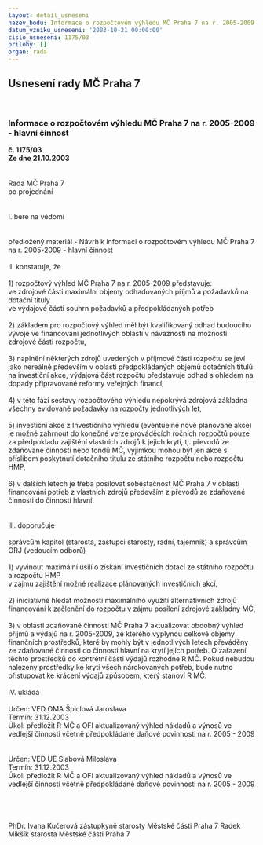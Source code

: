 ```yaml
---
layout: detail_usneseni
nazev_bodu: Informace o rozpočtovém výhledu MČ Praha 7 na r. 2005-2009 - hlavní činnost
datum_vzniku_usneseni: '2003-10-21 00:00:00'
cislo_usneseni: 1175/03
prilohy: []
organ: rada
---
```

<div id="ucUsn_pList" class="usn">
	<span><h2>Usnesení rady MČ Praha 7 </h2>
<br></span><div class="standBody">
<span><h3>Informace o rozpočtovém výhledu MČ Praha 7 na r. 2005-2009 - hlavní činnost</h3></span><div class="center">
		<strong>č. 1175/03</strong><br>
	</div>
<div class="center">
		<strong>Ze dne 21.10.2003</strong><br><br>
	</div>
<br>Rada MČ Praha 7<br>po projednání<br><br><br>I.	bere na vědomí<br><br> <br>předložený materiál - Návrh k informaci o rozpočtovém výhledu MČ Praha 7 na r. 2005-2009 - hlavní činnost<br><br>II.	konstatuje, že <br><br>1) rozpočtový výhled MČ Praha 7 na r. 2005-2009 představuje:<br>    ve zdrojové části maximální objemy odhadovaných příjmů a požadavků na dotační tituly<br>    ve výdajové části  souhrn požadavků  a předpokládaných potřeb<br><br>2) základem pro rozpočtový výhled měl být kvalifikovaný odhad budoucího vývoje ve financování jednotlivých oblastí v návaznosti na možnosti zdrojové části rozpočtu,<br><br>3) naplnění některých zdrojů uvedených v příjmové části rozpočtu se jeví jako nereálné především v oblasti předpokládaných objemů dotačních titulů na investiční  akce, výdajová část rozpočtu představuje odhad s ohledem na dopady připravované reformy veřejných financí,<br><br>4) v této fázi sestavy rozpočtového výhledu nepokrývá zdrojová základna všechny evidované požadavky na rozpočty jednotlivých let, <br><br>5) investiční akce z Investičního výhledu (eventuelně  nově plánované akce) je možné zahrnout do konečné verze prováděcích ročních rozpočtů pouze za předpokladu zajištění vlastních zdrojů k jejich krytí, tj. převodů ze zdaňované činnosti nebo fondů MČ, výjimkou mohou být jen akce s příslibem poskytnutí dotačního titulu ze státního rozpočtu nebo rozpočtu HMP, <br><br>6) v dalších letech je třeba posilovat soběstačnost MČ Praha 7 v oblasti financování potřeb z vlastních zdrojů především z převodů ze zdaňované činnosti do činnosti hlavní.<br><br><br>III.	doporučuje<br><br>správcům kapitol (starosta, zástupci starosty, radní, tajemník) a správcům ORJ (vedoucím odborů) <br><br>1) vyvinout maximální úsilí o získání investičních dotací ze státního rozpočtu a rozpočtu HMP<br> v zájmu zajištění možné realizace plánovaných  investičních akcí,<br><br>2) iniciativně hledat možnosti maximálního využití alternativních zdrojů financování k začlenění do rozpočtu  v zájmu posílení zdrojové základny MČ,<br><br>3) v oblasti zdaňované činnosti MČ Praha 7 aktualizovat obdobný výhled příjmů a výdajů na r. 2005-2009, ze kterého vyplynou celkové objemy finančních prostředků, které by mohly být v jednotlivých letech převáděny ze zdaňované činnosti do činnosti hlavní  na krytí jejích potřeb. O zařazení těchto prostředků do kontrétní části výdajů rozhodne R MČ. Pokud nebudou nalezeny prostředky ke krytí všech nárokovaných potřeb, bude nutno přistupovat ke krácení výdajů způsobem, který stanoví R MČ.<br><br>IV.	ukládá <br><br>Určen:	VED OMA Špiclová Jaroslava<br>Termín: 31.12.2003<br>Úkol:	předložit R MČ a OFI aktualizovaný výhled nákladů a výnosů ve vedlejší činnosti včetně předpokládané daňové povinnosti na r. 2005 - 2009<br> <br><br>Určen:	VED UE Slabová Miloslava<br>Termín: 31.12.2003<br>Úkol:	předložit R MČ a OFI aktualizovaný výhled nákladů a výnosů ve vedlejší činnosti včetně předpokládané daňové povinnosti na r. 2005 - 2009<br> <br><br><br>	<br>PhDr. Ivana Kučerová zástupkyně starosty Městské části Praha 7	 Radek Mikšík starosta Městské části Praha 7<br>	<br><br>
</div>
</div>